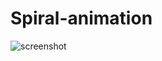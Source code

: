 # Spiral-animation

![screenshot](https://user-images.githubusercontent.com/42396114/78934670-f45ced00-7ac8-11ea-8df2-778da33fe834.png)
